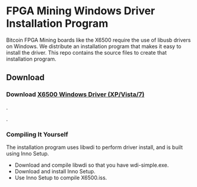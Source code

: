 FPGA Mining Windows Driver Installation Program
==================================================

Bitcoin FPGA Mining boards like the X6500 require the use of libusb drivers on Windows. We distribute an installation program that makes it easy to install the driver. This repo contains the source files to create that installation program.


## Download

### Download [X6500 Windows Driver (XP/Vista/7)](https://github.com/downloads/fpgaminer/FPGA-Mining-Driver-Install/X6500_FPGA_Miner_Driver_20120405b.exe)  

.  

.  


### Compiling It Yourself

The installation program uses libwdi to perform driver install, and is built using Inno Setup.

 * Download and compile libwdi so that you have wdi-simple.exe.
 * Download and install Inno Setup.
 * Use Inno Setup to compile X6500.iss.


